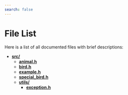 ```yaml
---
search: false
---
```


# File List

Here is a list of all documented files with brief descriptions:
* **[src/](dir_68267d1309a1af8e8297ef4c3efbcdba.md)**
  * **[animal.h](animal_8h.md)**
  * **[bird.h](bird_8h.md)**
  * **[example.h](example_8h.md)**
  * **[special\_bird.h](special__bird_8h.md)**
  * **[utils/](dir_313caf1132e152dd9b58bea13a4052ca.md)**
    * **[exception.h](exception_8h.md)**
